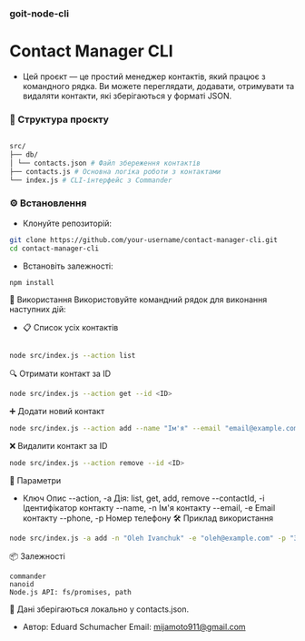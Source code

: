 ### goit-node-cli

# Contact Manager CLI

- Цей проєкт — це простий менеджер контактів, який працює з командного рядка. Ви можете переглядати, додавати, отримувати та видаляти контакти, які зберігаються у форматі JSON.

### 📁 Структура проєкту

```bash

src/
├── db/
│ └── contacts.json # Файл збереження контактів
├── contacts.js # Основна логіка роботи з контактами
└── index.js # CLI-інтерфейс з Commander
```

### ⚙️ Встановлення

- Клонуйте репозиторій:

```bash
git clone https://github.com/your-username/contact-manager-cli.git
cd contact-manager-cli
```

- Встановіть залежності:

```bash
npm install
```

🚀 Використання
Використовуйте командний рядок для виконання наступних дій:

- 📋 Список усіх контактів

```bash

node src/index.js --action list
```

🔍 Отримати контакт за ID

```bash
node src/index.js --action get --id <ID>
```

➕ Додати новий контакт

```bash
node src/index.js --action add --name "Ім'я" --email "email@example.com" --phone "123-456-789"
```

❌ Видалити контакт за ID

```bash
node src/index.js --action remove --id <ID>
```

📌 Параметри

- Ключ Опис
  --action, -a Дія: list, get, add, remove
  --contactId, -i Ідентифікатор контакту
  --name, -n Ім'я контакту
  --email, -e Email контакту
  --phone, -p Номер телефону
  🛠 Приклад використання

```bash
node src/index.js -a add -n "Oleh Ivanchuk" -e "oleh@example.com" -p "380501234567"
```

📦 Залежності

```
commander
nanoid
Node.js API: fs/promises, path
```

🔐 Дані зберігаються локально у contacts.json.

- Автор: Eduard Schumacher Email: mijamoto911@gmail.com
